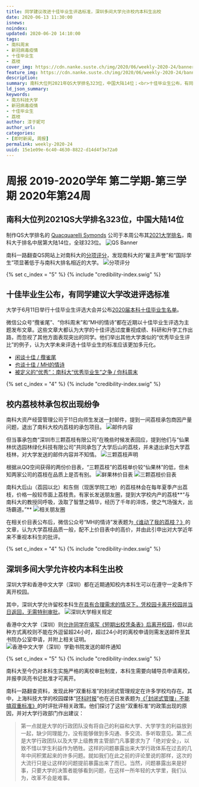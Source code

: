 ```yaml
---
title: 同学建议改进十佳毕业生评选标准，深圳多间大学允许校内本科生出校
date: 2020-06-13 11:30:00
isnews:
noindex:
updated: 2020-06-20 14:10:00
tags:
- 南科周末
- 新冠病毒疫情
- 十佳毕业生
- 荔枝
cover_img: https://cdn.nanke.suste.ch/img/2020/06/weekly-2020-24/banner.png
feature_img: https://cdn.nanke.suste.ch/img/2020/06/weekly-2020-24/banner.png
description:
summary: 南科大位列2021年QS大学排名323位，中国大陆14位；<br>十佳毕业生公布，有同学建议大学改进评选标准；<br>校内荔枝林承包权出现纷争；<br>深圳多间大学允许校内本科生出校；
ld_json_summary:
keywords:
- 南方科技大学
- 新冠病毒疫情
- 十佳毕业生
- 荔枝
author: 淳于妮可
author_url:
categories:
- [即时新闻, 周报]
permalink: weekly-2020-24
uuid: 15e1e09e-6c40-4630-8822-d14d4f3e72a0
---
```

# 周报 2019-2020学年 第二学期-第三学期 2020年第24周
## 南科大位列2021QS大学排名323位，中国大陆14位

制作QS大学排名的 [Quacquarelli Symonds](https://www.qs.com/) 公司于本周公布其[2021大学排名](https://www.topuniversities.com/university-rankings/world-university-rankings/2021)，南科大于排名中居第大陆14位，全球323位。
![QS Banner](https://cdn.nanke.suste.ch/img/2020/06/weekly-2020-24/qs-banner.jpg)

南科一路翻查QS网站上对南科大的[分项评分](https://www.topuniversities.com/universities/southern-university-science-technology)，发现南科大的“雇主声誉”和“国际学生”项显著低于与南科大排名相近的大学。
![分项评分](https://cdn.nanke.suste.ch/img/2020/06/weekly-2020-24/qs-score.png)

{% set c_index = "5" %}
{% include "credibility-index.swig" %}

## 十佳毕业生公布，有同学建议大学改进评选标准
大学于6月11日举行十佳毕业生评选大会并公布[2020届本科十佳毕业生名单](https://newshub.sustech.edu.cn/zh/html/202006/38201.html)。

微信公众号“攬雀尾”、“你科周末”和“MH的情诗”都在近期以十佳毕业生评选为主题发布文章。这些文章大都认为大学的十佳评选过度重视成绩、科研和升学工作出路，而忽视了其他方面表现突出的同学。他们举出其他大学类似的“优秀毕业生评比”的例子，认为大学未来评选十佳毕业生的标准应该更加多元化。

- [闲谈十佳 / 攬雀尾](https://mp.weixin.qq.com/s/06tg5JeiqJ2mQ7je_Lot4Q)
- [也谈十佳 / MH的情诗](https://mp.weixin.qq.com/s/YjrxXXrsA-f7ByzfAGWSuA)
- [被定义的“优秀”：南科大“优秀毕业生”之争 / 你科周末](https://mp.weixin.qq.com/s/iAp8TbaaiEcNfq3oQFHj1Q)

{% set c_index = "4" %}
{% include "credibility-index.swig" %}

## 校内荔枝林承包权出现纷争

南科大资产经营管理公司于11日向师生发送一封邮件，提到一间荔枝承包商因产量问题，退出了南科大校内荔枝的承包项目。
![邮件内容](https://cdn.nanke.suste.ch/img/2020/06/weekly-2020-24/lychee-email.png)

但当事承包商“深圳市三颗荔枝有限公司”在晚些时候发表回应，提到他们与“仙果林优选园林绿化科技有限公司”共同承包了大学后山的荔枝，并未退出承包大学荔枝林，对大学发送的邮件内容并不知情。
![三颗荔枝声明](https://cdn.nanke.suste.ch/img/2020/06/weekly-2020-24/三颗荔枝声明.jpg)

根据从QQ空间获得的两份价目表，“三颗荔枝”的荔枝单价较“仙果林”的低，但未知两家公司的荔枝在品质上是否有别。
![鲜果林价目表](https://cdn.nanke.suste.ch/img/2020/06/weekly-2020-24/鲜果林价格.jpg)
![三颗荔枝价目表](https://cdn.nanke.suste.ch/img/2020/06/weekly-2020-24/三颗荔枝价格.jpg)

南科大后山（荔园以北）和东侧（现医学院工地）的荔枝林会在每年夏季产出荔枝，价格一般较市面上荔枝贵。有家长发送朋友圈，提到大学校内产的荔枝**“与南科大的教授同呼吸，汲取了智慧之精华，经历了千年的淬炼，使之气场强大，出场霸道。”**
![相关朋友圈](https://cdn.nanke.suste.ch/img/2020/06/weekly-2020-24/lychee-moments.jpg)

在相关价目表公布后，微信公众号“MH的情诗”发表题为[《谁动了我的荔枝？》](https://mp.weixin.qq.com/s/9N3nIf4_wnQq9Pl8PR-dNQ)的文章，认为大学荔枝品质一般，配不上价目表中的高价，并由此引申出对大学近年来不重视本科生的批评。

{% set c_index = "4" %}
{% include "credibility-index.swig" %}

## 深圳多间大学允许校内本科生出校

深圳大学和香港中文大学（深圳）都在近期通知校内本科生可以在遵守一定条件下离开校园。

其中，深圳大学允许留校本科生[在具有合理需求的情况下，凭校园卡离开校园并当日返回，无需特别审批](https://mp.weixin.qq.com/s/2bpYeXdc89O2R7i3Xw7X0A)。
![深圳大学相关规定](https://cdn.nanke.suste.ch/img/2020/06/weekly-2020-24/szu-leave-school-announcement1.png)

香港中文大学（深圳）则[允许同学在填写《短期出校凭条表》后离开校园](https://t.me/pill_lgu/1152)，但以此种方式离校则不能在外逗留超24小时，超过24小时的离校申请则需发送邮件至其书院办公室申请，并附上相关证明。
![香港中文大学（深圳）学勤书院发送的邮件通知](https://cdn.nanke.suste.ch/img/2020/06/weekly-2020-24/cuhksz-leave-school-announcement.jpg)

{% set c_index = "5" %}
{% include "credibility-index.swig" %}

南科大至今仍对本科生实施严格的离校审批制度，本科生需要向辅导员申请离校，并报李凤亮书记批准才可离开。

南科一路翻查资料，发现此种“双重标准”的封闭式管理规定在许多学校均存在。其中，上海科技大学的校园媒体“[环科时报](https://t.me/Liberal_ShanghaiTech)”也在近日发表题为[《「封闭式管理」不能搞双重标准》](https://t.me/s/Liberal_ShanghaiTech/58)的时评批评相关政策。他们探讨了这些“双重标准”的政策出现的原因，并对大学行政部门作出建议：

> 第一点就是大学的行政团队没有将自己的利益和大学、大学学生的利益放到一起，缺少同理能力，没有能够做到多沟通、多交流、多听取意见。第二点是大学行政团队以及大学上级教育主管部门凡事要求为了「绝对安全」，以致不惜以学生利益作为牺牲。这样的问题暴露出来大学行政体系在过去的几年中间积累起来的许多问题。就如我们在此之前的评论里说的那样，这次的大流行只是让这样的问题提前暴露出来了而已。当然，问题暴露出来是好事，只要大学的决策者能够看到问题，在这样一所年轻的大学里，我们认为，改革不会是难事。
